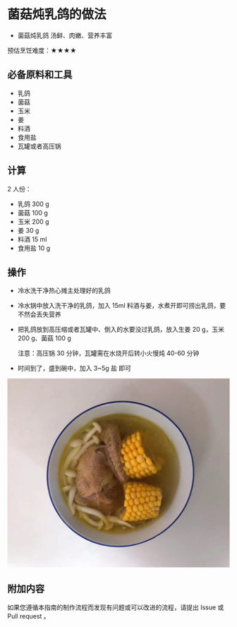 # 菌菇炖乳鸽的做法

- 菌菇炖乳鸽 汤鲜、肉嫩、营养丰富

预估烹饪难度：★★★★

## 必备原料和工具

* 乳鸽
* 菌菇
* 玉米
* 姜
* 料酒
* 食用盐
* 瓦罐或者高压锅

## 计算

2 人份：

* 乳鸽 300 g
* 菌菇 100 g
* 玉米 200 g
* 姜  30 g
* 料酒 15 ml
* 食用盐 10 g

## 操作

* 冷水洗干净热心摊主处理好的乳鸽
* 冷水锅中放入洗干净的乳鸽，加入 15ml 料酒与姜，水煮开即可捞出乳鸽，要不然会丢失营养
* 把乳鸽放到高压缩或者瓦罐中、倒入的水要没过乳鸽，放入生姜 20 g，玉米 200 g、菌菇 100 g

  注意：高压锅 30 分钟，瓦罐需在水烧开后转小火慢炖 40-60 分钟
* 时间到了，盛到碗中，加入 3~5g 盐 即可

![示例菜成品](./菌菇炖乳鸽.jpg)

## 附加内容

如果您遵循本指南的制作流程而发现有问题或可以改进的流程，请提出 Issue 或 Pull request 。
